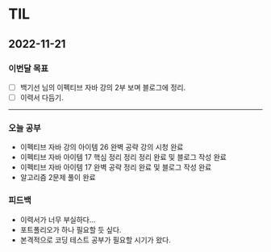 # TIL

## 2022-11-21



### 이번달 목표

- [ ] 백기선 님의 이펙티브 자바 강의 2부 보며 블로그에 정리.
- [ ] 이력서 다듬기.

---


### 오늘 공부

- 이펙티브 자바 강의 아이템 26 완벽 공략 강의 시청 완료
- 이펙티브 자바 아이템 17 핵심 정리 정리 정리 완료 및 블로그 작성 완료
- 이펙티브 자바 아이템 17 완벽 공략 정리 완료 및 블로그 작성 완료
- 알고리즘 2문제 풀이 완료

### 피드백

- 이력서가 너무 부실하다...
- 포트폴리오가 하나 필요할 듯 싶다.
- 본격적으로 코딩 테스트 공부가 필요할 시기가 왔다.